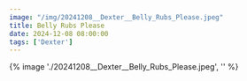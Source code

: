 ```yaml
---
image: "/img/20241208__Dexter__Belly_Rubs_Please.jpeg"
title: Belly Rubs Please 
date: 2024-12-08 08:00:00
tags: ['Dexter']
---
```

{% image './20241208__Dexter__Belly_Rubs_Please.jpeg', '' %}